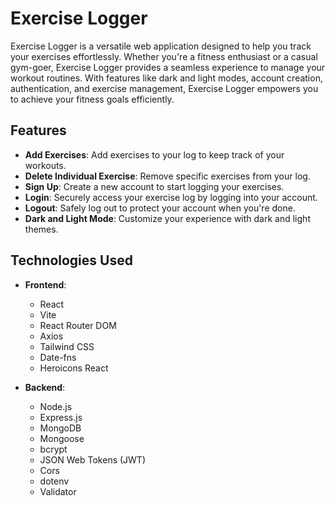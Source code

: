 # Exercise Logger

Exercise Logger is a versatile web application designed to help you track your exercises effortlessly. Whether you're a fitness enthusiast or a casual gym-goer, Exercise Logger provides a seamless experience to manage your workout routines. With features like dark and light modes, account creation, authentication, and exercise management, Exercise Logger empowers you to achieve your fitness goals efficiently.


## Features

- **Add Exercises**: Add exercises to your log to keep track of your workouts.
- **Delete Individual Exercise**: Remove specific exercises from your log.
- **Sign Up**: Create a new account to start logging your exercises.
- **Login**: Securely access your exercise log by logging into your account.
- **Logout**: Safely log out to protect your account when you're done.
- **Dark and Light Mode**: Customize your experience with dark and light themes.


## Technologies Used

- **Frontend**:
  - React
  - Vite
  - React Router DOM
  - Axios
  - Tailwind CSS
  - Date-fns
  - Heroicons React

- **Backend**:
  - Node.js
  - Express.js
  - MongoDB
  - Mongoose
  - bcrypt
  - JSON Web Tokens (JWT)
  - Cors
  - dotenv
  - Validator

